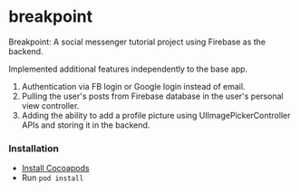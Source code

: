 # breakpoint
Breakpoint: A social messenger tutorial project using Firebase as the backend.

Implemented additional features independently to the base app.
1. Authentication via FB login or Google login instead of email.
2. Pulling the user's posts from Firebase database in the user's personal view controller.
3. Adding the ability to add a profile picture using UIImagePickerController APIs and storing it in the backend.

### Installation
- [Install Cocoapods](https://guides.cocoapods.org/using/getting-started.html)
- Run `pod install`

